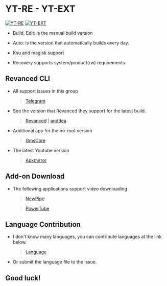 
# YT-RE - YT-EXT 
[![YT-RE](https://github.com/Zenlua/AT-YT/actions/workflows/Install.yml/badge.svg)](https://github.com/Zenlua/AT-YT/actions/workflows/Install.yml) [![YT-EXT](https://github.com/Zenlua/AT-YT/actions/workflows/XInstall.yml/badge.svg)](https://github.com/Zenlua/AT-YT/actions/workflows/XInstall.yml)
+ Build, Edit: is the manual build version

+ Auto: is the version that automatically builds every day.

+ Ksu and magisk support

+ Recovery supports system/product(rw) requirements

**Revanced CLI**
---

- All support issues in this group

   > [Telegram](https://t.me/toolmod)

- See the version that Revanced they support for the latest build.

   > [Revanced](https://github.com/revanced/revanced-patches) | [anddea](https://github.com/anddea/revanced-patches)

- Additional app for the no-root version

   >  [GmsCore](https://github.com/ReVanced/GmsCore)

- The latest Youtube version

   > [Apkmirror](https://www.apkmirror.com/apk/google-inc/youtube/)

**Add-on Download**
---

- The following applications support video downloading

   > [NewPipe](https://newpipe.net)

   > [PowerTube](https://github.com/razar-dev/PowerTube)

**Language Contribution**
---

- I don't know many languages, you can contribute languages ​​at the link below.

   > [Language](https://github.com/Zenlua/AT-YT/tree/Vip/.github/Language)

- Or submit the language file to the issue.

**Good luck!**
---
